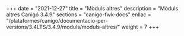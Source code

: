 +++
date        = "2021-12-27"
title       = "Mòduls altres"
description = "Mòduls altres Canigó 3.4.9"
sections    = "canigo-fwk-docs"
enllac		= "/plataformes/canigo/documentacio-per-versions/3.4LTS/3.4.9/moduls/moduls-altres/"
weight		= 7
+++
